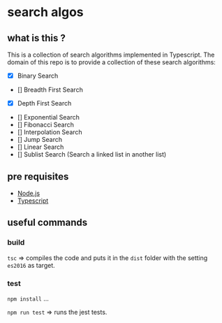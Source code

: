 # search algos

## what is this ?

This is a collection of search algorithms implemented in Typescript.
The domain of this repo is to provide a collection of these search algorithms:

- [x] Binary Search
- [] Breadth First Search
- [x] Depth First Search
- [] Exponential Search
- [] Fibonacci Search
- [] Interpolation Search
- [] Jump Search
- [] Linear Search
- [] Sublist Search (Search a linked list in another list)

## pre requisites

- [Node.js](https://nodejs.org/en/)
- [Typescript](https://www.typescriptlang.org/)

## useful commands

### build

```tsc``` => compiles the code and puts it in the `dist` folder with the setting `es2016` as target.

### test

```npm install``` ...

```npm run test``` => runs the jest tests.
